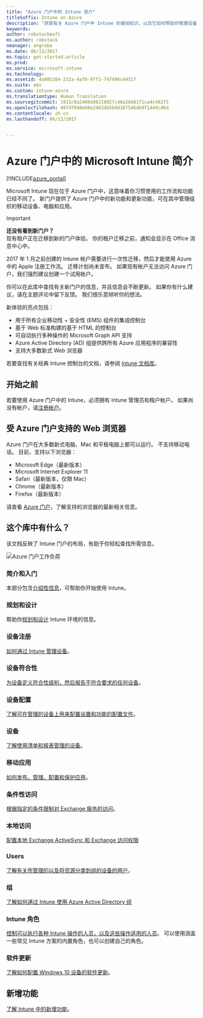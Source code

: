 ```yaml
---
title: "Azure 门户中的 Intune 简介"
titleSuffix: Intune on Azure
description: "获取有关 Azure 门户中 Intune 的基础知识，以及它如何帮助你管理设备。"
keywords: 
author: robstackmsft
ms.author: robstack
nmanager: angrobe
ms.date: 06/13/2017
ms.topic: get-started-article
ms.prod: 
ms.service: microsoft-intune
ms.technology: 
ms.assetid: 4a085264-232a-4af0-97f1-747496c44517
ms.suite: ems
ms.custom: intune-azure
ms.translationtype: Human Translation
ms.sourcegitcommit: 1911c8a2460a98218027c40a26d81f1ca4c482f5
ms.openlocfilehash: 49747940e60e2463db5bdd18754bdb9f1444cd6d
ms.contentlocale: zh-cn
ms.lasthandoff: 06/13/2017


---
```



# <a name="introduction-to-microsoft-intune-in-the-azure-portal"></a>Azure 门户中的 Microsoft Intune 简介


[!INCLUDE[azure_portal](./includes/azure_portal.md)]

Microsoft Intune 现在位于 Azure 门户中，这意味着你习惯使用的工作流和功能已经不同了。
新门户提供了 Azure 门户中的新功能和更新功能，可在其中管理组织的移动设备、电脑和应用。

> [!IMPORTANT]
> **还没有看到新门户？**<br>
> 现有租户正在迁移到新的门户体验。 你的租户迁移之前，通知会显示在 Office 消息中心中。
>
> 2017 年 1 月之前创建的 Intune 帐户需要进行一次性迁移，然后才能使用 Azure 中的 Apple 注册工作流。 迁移计划尚未宣布。 如果现有帐户无法访问 Azure 门户，我们强烈建议创建一个试用帐户。


你可以在此库中查找有关新门户的信息，并且信息会不断更新。 如果你有什么建议，请在主题评论中留下反馈。 我们很乐意倾听你的想法。

新体验的亮点包括：

- 用于所有企业移动性 + 安全性 (EMS) 组件的集成控制台
- 基于 Web 标准构建的基于 HTML 的控制台
- 可自动执行多种操作的 Microsoft Graph API 支持
- Azure Active Directory (AD) 组提供跨所有 Azure 应用程序的兼容性
- 支持大多数新式 Web 浏览器

若要查找有关经典 Intune 控制台的文档，请参阅 [Intune 文档库](https://docs.microsoft.com/intune-classic/)。

## <a name="before-you-start"></a>开始之前

若要使用 Azure 门户中的 Intune，必须拥有 Intune 管理员和租户帐户。 如果尚没有帐户，请[注册帐户](https://portal.office.com/Signup/Signup.aspx?OfferId=40BE278A-DFD1-470a-9EF7-9F2596EA7FF9&dl=INTUNE_A&ali=1#0%20)。

## <a name="supported-web-browsers-for-the-azure-portal"></a>受 Azure 门户支持的 Web 浏览器

Azure 门户在大多数新式电脑、Mac 和平板电脑上都可以运行。 不支持移动电话。
目前，支持以下浏览器：

- Microsoft Edge（最新版本）
- Microsoft Internet Explorer 11
- Safari（最新版本，仅限 Mac）
- Chrome（最新版本）
- Firefox（最新版本）

请查看 [Azure 门户](https://docs.microsoft.com/azure/azure-preview-portal-supported-browsers-devices)，了解支持的浏览器的最新相关信息。

## <a name="whats-in-this-library"></a>这个库中有什么？

该文档反映了 Intune 门户的布局，有助于你轻松查找所需信息。

![Azure 门户工作负荷](./media/azure-portal-workloads.png)

### <a name="introduction-and-get-started"></a>简介和入门
本部分包含[介绍性信息](introduction-intune.md)，可帮助你开始使用 Intune。
### <a name="plan-and-design"></a>规划和设计
帮助你[规划和设计](/intune-classic/plan-design/introduction) Intune 环境的信息。
### <a name="device-enrollment"></a>设备注册
[如何通过 Intune 管理设备](device-enrollment.md)。
### <a name="device-compliance"></a>设备符合性
[为设备定义符合性级别，然后报告不符合要求的任何设备](device-compliance.md)。
### <a name="device-configuration"></a>设备配置
[了解可在管理的设备上用来配置设置和功能的配置文件](device-profiles.md)。
### <a name="devices"></a>设备
[了解使用清单和报表管理的设备](device-management.md)。
### <a name="mobile-apps"></a>移动应用
[如何发布、管理、配置和保护应用](app-management.md)。
### <a name="conditional-access"></a>条件性访问
[根据指定的条件限制对 Exchange 服务的访问](conditional-access.md)。
### <a name="on-premises-access"></a>本地访问
[配置本地 Exchange ActiveSync 和 Exchange 访问权限](/intune-classic/deploy-use/mobile-device-management-with-exchange-activesync-and-microsoft-intune)
### <a name="users"></a>Users
[了解有关所管理的以及将资源分类到组的设备的用户](user-management.md)。
### <a name="groups"></a>组
[了解如何通过 Intune 使用 Azure Active Directory 组](groups-get-started.md)
### <a name="intune-roles"></a>Intune 角色
[控制可以执行各种 Intune 操作的人员，以及这些操作适用的人员](role-based-access-control.md)。 可以使用涵盖一些常见 Intune 方案的内置角色，也可以创建自己的角色。
### <a name="software-updates"></a>软件更新
[了解如何配置 Windows 10 设备的软件更新](windows-update-for-business-configure.md)。



## <a name="whats-new"></a>新增功能

[了解 Intune 中的新增功能](whats-new.md)。


